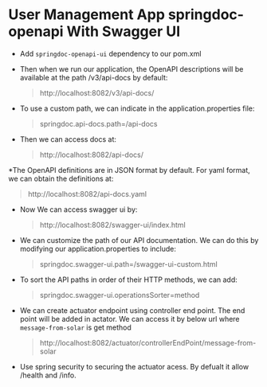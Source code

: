 # User Management App springdoc-openapi With Swagger UI

* Add `springdoc-openapi-ui` dependency to our pom.xml
* Then when we run our application, the OpenAPI descriptions will be available at the path /v3/api-docs by default:
    > http://localhost:8082/v3/api-docs/

* To use a custom path, we can indicate in the application.properties file:
    > springdoc.api-docs.path=/api-docs
  
* Then we can access docs at:
  > http://localhost:8082/api-docs/
  
*The OpenAPI definitions are in JSON format by default. For yaml format, we can obtain the definitions at:
  > http://localhost:8082/api-docs.yaml

* Now We can access swagger ui by:
  > http://localhost:8082/swagger-ui/index.html
  
* We can  customize the path of our API documentation. We can do this by modifying our application.properties to include:
  > springdoc.swagger-ui.path=/swagger-ui-custom.html
  
* To sort the API paths in order of their HTTP methods, we can add:
  > springdoc.swagger-ui.operationsSorter=method
* We can create actuator endpoint using controller end point. The end point will be added in actator. We can access it by below url where `message-from-solar` is get method
    > http://localhost:8082/actuator/controllerEndPoint/message-from-solar
  
* Use spring security to securing the actuator acess. By defualt it allow /health and /info.